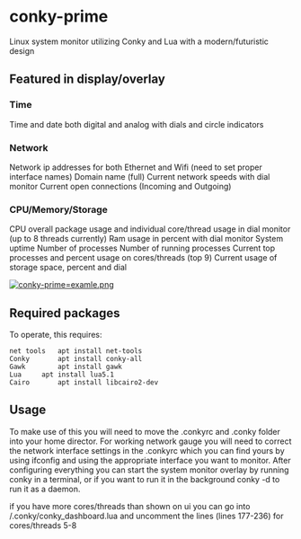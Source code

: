 # conky-prime
Linux system monitor utilizing Conky and Lua with a modern/futuristic design

## Featured in display/overlay

### Time
Time and date both digital and analog with dials and circle indicators

### Network
Network ip addresses for both Ethernet and Wifi (need to set proper interface names)
Domain name (full)
Current network speeds with dial monitor
Current open connections (Incoming and Outgoing)

### CPU/Memory/Storage
CPU overall package usage and individual core/thread usage in dial monitor (up to 8 threads currently) 
Ram usage in percent with dial monitor
System uptime
Number of processes
Number of running processes
Current top processes and percent usage on cores/threads (top 9)
Current usage of storage space, percent and dial

[![conky-prime=examle.png](https://i.postimg.cc/7hmf0XkX/conky-prime.png)](https://postimg.cc/HVDXhwgB)

## Required packages

To operate, this requires:
```
net tools	apt install net-tools
Conky		apt install conky-all
Gawk		apt install gawk
Lua		apt install lua5.1
Cairo		apt install libcairo2-dev
```

## Usage

To make use of this you will need to move the .conkyrc and .conky folder into your home director.
For working network gauge you will need to correct the network interface settings in the .conkyrc
which you can find yours by using ifconfig and using the appropriate interface you want to monitor.
After configuring everything you can start the system monitor overlay by running conky in a terminal,
or if you want to run it in the background conky -d to run it as a daemon. 

if you have more cores/threads than shown on ui you can go into /.conky/conky_dashboard.lua and uncomment the lines (lines  177-236)  for cores/threads 5-8


